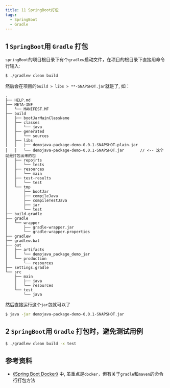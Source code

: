 ```yaml
---
title: 11 SpringBoot打包
tags: 
  - SpringBoot
  - Gradle
---
```


## 1 `SpringBoot`用 `Gradle` 打包

`springBoot`的项目根目录下有个`gradlew`启动文件，在项目的根目录下直接用命令行输入: 
``` bash 
$ ./gradlew clean build
```
然后会在项目的`build > libs > **-SNAPSHOT.jar`就是了, 如： 
``` text {13}
.
├── HELP.md
├── META-INF
│   └── MANIFEST.MF
├── build
│   ├── bootJarMainClassName
│   ├── classes
│   │   └── java
│   ├── generated
│   │   └── sources
│   ├── libs
│   │   ├── demojava-package-demo-0.0.1-SNAPSHOT-plain.jar
│   │   └── demojava-package-demo-0.0.1-SNAPSHOT.jar       // <-- 这个就是打包出来的包
│   ├── repojrts
│   │   └── tests
│   ├── resources
│   │   └── main
│   ├── test-results
│   │   └── test
│   └── tmp
│       ├── bootJar
│       ├── compileJava
│       ├── compileTestJava
│       ├── jar
│       └── test
├── build.gradle
├── gradle
│   └── wrapper
│       ├── gradle-wrapper.jar
│       └── gradle-wrapper.properties
├── gradlew
├── gradlew.bat
├── out
│   ├── artifacts
│   │   └── demojava_package_demo_jar
│   └── production
│       └── resources
├── settings.gradle
└── src
    ├── main
    │   ├── java
    │   └── resources
    └── test
        └── java
```

然后直接运行这个`jar`包就可以了
``` bash
$ java -jar demojava-package-demo-0.0.1-SNAPSHOT.jar
```

## 2 `SpringBoot`用 `Gradle` 打包时，避免测试用例
``` bash 
$ ./gradlew clean build -x test
```

## 参考资料
* [《Spring Boot Docker》](https://spring.io/guides/topicals/spring-boot-docker/) 中, 虽重点是`docker`，但有关于`gradle`和`maven`的命令行打包方法